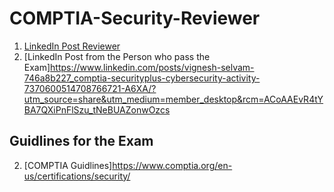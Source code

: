 # COMPTIA-Security-Reviewer


1. [LinkedIn Post Reviewer](https://www.linkedin.com/posts/dak-kueth-diu-391585217_compria-security-study-guide-activity-7369449539776294913-EuRE?utm_source=share&utm_medium=member_desktop&rcm=ACoAAEvR4tYBA7QXiPnFlSzu_tNeBUAZonwOzcs)
2. [LinkedIn Post from the Person who pass the Exam]https://www.linkedin.com/posts/vignesh-selvam-746a8b227_comptia-securityplus-cybersecurity-activity-7370600514708766721-A6XA/?utm_source=share&utm_medium=member_desktop&rcm=ACoAAEvR4tYBA7QXiPnFlSzu_tNeBUAZonwOzcs
## Guidlines for the Exam
2. [COMPTIA Guidlines]https://www.comptia.org/en-us/certifications/security/

